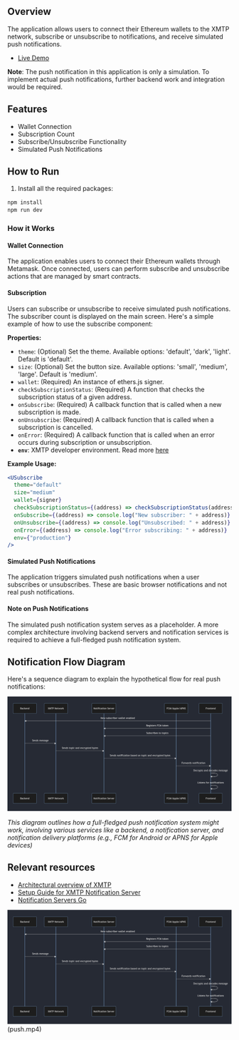 ## Overview

The application allows users to connect their Ethereum wallets to the XMTP network, subscribe or unsubscribe to notifications, and receive simulated push notifications.

- [Live Demo](https://xmtp-subscribe-push-demo.vercel.app/)

**Note**: The push notification in this application is only a simulation. To implement actual push notifications, further backend work and integration would be required.

## Features

- Wallet Connection
- Subscription Count
- Subscribe/Unsubscribe Functionality
- Simulated Push Notifications

## How to Run

1. Install all the required packages:

```sh
npm install
npm run dev
```

### How it Works

#### Wallet Connection

The application enables users to connect their Ethereum wallets through Metamask. Once connected, users can perform subscribe and unsubscribe actions that are managed by smart contracts.

#### Subscription

Users can subscribe or unsubscribe to receive simulated push notifications. The subscriber count is displayed on the main screen. Here's a simple example of how to use the subscribe component:

**Properties:**

- `theme`: (Optional) Set the theme. Available options: 'default', 'dark', 'light'. Default is 'default'.
- `size`: (Optional) Set the button size. Available options: 'small', 'medium', 'large'. Default is 'medium'.
- `wallet`: (Required) An instance of ethers.js signer.
- `checkSubscriptionStatus`: (Required) A function that checks the subscription status of a given address.
- `onSubscribe`: (Required) A callback function that is called when a new subscription is made.
- `onUnsubscribe`: (Required) A callback function that is called when a subscription is cancelled.
- `onError`: (Required) A callback function that is called when an error occurs during subscription or unsubscription.
- **`env`**: XMTP developer environment. Read more [here](https://xmtp.org/docs/build/authentication#environments)

**Example Usage:**

```jsx
<USubscribe
  theme="default"
  size="medium"
  wallet={signer}
  checkSubscriptionStatus={(address) => checkSubscriptionStatus(address)}
  onSubscribe={(address) => console.log("New subscriber: " + address)}
  onUnsubscribe={(address) => console.log("Unsubscribed: " + address)}
  onError={(address) => console.log("Error subscribing: " + address)}
  env={"production"}
/>
```

#### Simulated Push Notifications

The application triggers simulated push notifications when a user subscribes or unsubscribes. These are basic browser notifications and not real push notifications.

#### Note on Push Notifications

The simulated push notification system serves as a placeholder. A more complex architecture involving backend servers and notification services is required to achieve a full-fledged push notification system.

## Notification Flow Diagram

Here's a sequence diagram to explain the hypothetical flow for real push notifications:

<img src="/notifications.png"/>

_This diagram outlines how a full-fledged push notification system might work, involving various services like a backend, a notification server, and notification delivery platforms (e.g., FCM for Android or APNS for Apple devices)_

## Relevant resources

- [Architectural overview of XMTP](https://xmtp.org/docs/concepts/architectural-overview)
- [Setup Guide for XMTP Notification Server](https://xmtp.org/docs/tutorials/other/notifications-server)
- [Notification Servers Go](https://github.com/xmtp/example-notification-server-go/blob/np/export-kotlin-proto-code/README.md#local-setup)

![Watch the video](notifications.png)(push.mp4)
